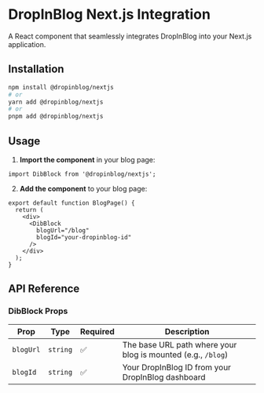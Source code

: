 # DropInBlog Next.js Integration

A React component that seamlessly integrates DropInBlog into your Next.js application.

## Installation

```bash
npm install @dropinblog/nextjs
# or
yarn add @dropinblog/nextjs
# or
pnpm add @dropinblog/nextjs
```

## Usage

1. **Import the component** in your blog page:

```tsx
import DibBlock from '@dropinblog/nextjs';
```

2. **Add the component** to your blog page:

```tsx
export default function BlogPage() {
  return (
	<div>
	  <DibBlock
		blogUrl="/blog"
		blogId="your-dropinblog-id"
	  />
	</div>
  );
}
```

## API Reference

### DibBlock Props

| Prop | Type | Required | Description |
|------|------|----------|-------------|
| `blogUrl` | `string` | ✅ | The base URL path where your blog is mounted (e.g., `/blog`) |
| `blogId` | `string` | ✅ | Your DropInBlog ID from your DropInBlog dashboard |
